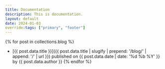 ```yaml
---
title: Documentation
description: This is documentation.
layout: default
date: 2024-01-03
override:tags: ["primary", "footer"]
---
```

{% for post in collections.blog %}
- [{{ post.data.title }}]({{ post.data.title | slugify | prepend: '/blog/' | append: '/' | url }}) published on {{ post.data.date | date: '%d  %b %Y' }} by {{ post.data.author }}
{% endfor %}